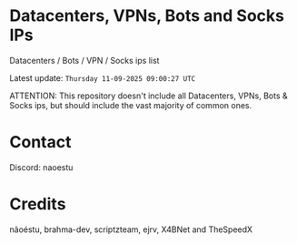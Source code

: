 # Datacenters, VPNs, Bots and Socks IPs
 
Datacenters / Bots / VPN / Socks ips list

Latest update: `Thursday 11-09-2025 09:00:27 UTC` 

ATTENTION: This repository doesn't include all Datacenters, VPNs, Bots & Socks ips, 
but should include the vast majority of common ones.

# Contact
Discord: naoestu

# Credits
nãoéstu, brahma-dev, scriptzteam, ejrv, X4BNet and TheSpeedX
